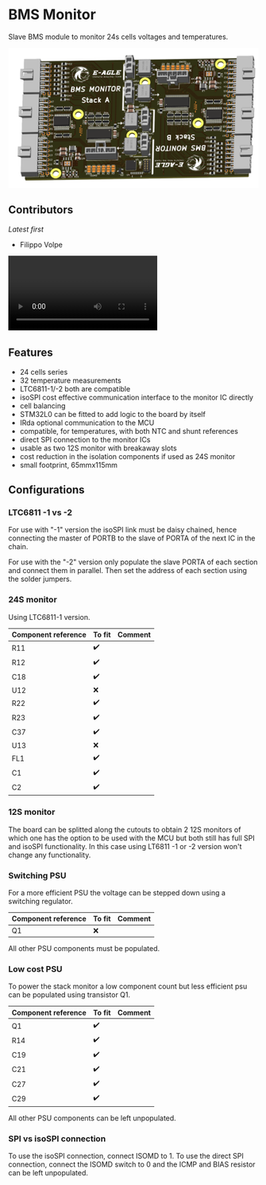 # BMS Monitor

Slave BMS module to monitor 24s cells voltages and temperatures.

![3D render](./docs/board_render.png)

## Contributors

_Latest first_

- Filippo Volpe

![Frullino of Open Source](./docs/frullino.webm)

## Features

- 24 cells series
- 32 temperature measurements
- LTC6811-1/-2 both are compatible
- isoSPI cost effective communication interface to the monitor IC directly
- cell balancing
- STM32L0 can be fitted to add logic to the board by itself
- IRda optional communication to the MCU
- compatible, for temperatures, with both NTC and shunt references
- direct SPI connection to the monitor ICs
- usable as two 12S monitor with breakaway slots
- cost reduction in the isolation components if used as 24S monitor
- small footprint, 65mmx115mm

## Configurations

### LTC6811 -1 vs -2

For use with "-1" version the isoSPI link must be daisy chained, hence connecting the master of PORTB to the slave of PORTA of the next IC in the chain.

For use with the "-2" version only populate the slave PORTA of each section and connect them in parallel. Then set the address of each section using the solder jumpers.

### 24S monitor

Using LTC6811-1 version.

| Component reference         | To fit  | Comment|
|--------------|-----------|------------|
| R11 |   ✔️    |        |
| R12 |   ✔️    |        |
| C18 |   ✔️    |        |
| U12 |   ❌    |        |
| R22 |   ✔️    |        |
| R23 |   ✔️    |        |
| C37 |   ✔️    |        |
| U13 |   ❌    |        |
| FL1 |   ✔️    |        |
| C1 |   ✔️    |        |
| C2 |   ✔️    |        |

### 12S monitor

The board can be splitted along the cutouts to obtain 2 12S monitors of which one has the option to be used with the MCU but both still has full SPI and isoSPI functionality.
In this case using LT6811 -1 or -2 version won't change any functionality.

### Switching PSU

For a more efficient PSU the voltage can be stepped down using a switching regulator.

| Component reference | To fit  | Comment|
|--------------|-----------|------------|
| Q1 |   ❌    |        |

All other PSU components must be populated.

### Low cost PSU

To power the stack monitor a low component count but less efficient psu can be populated using transistor Q1.

| Component reference         | To fit  | Comment|
|--------------|-----------|------------|
| Q1 |   ✔️    |        |
| R14 |   ✔️    |        |
| C19 |   ✔️    |        |
| C21 |   ✔️    |        |
| C27 |   ✔️    |        |
| C29 |   ✔️    |        |

All other PSU components can be left unpopulated.

### SPI vs isoSPI connection

To use the isoSPI connection, connect ISOMD to 1.
To use the direct SPI connection, connect the ISOMD switch to 0 and the ICMP and BIAS resistor can be left unpopulated.
